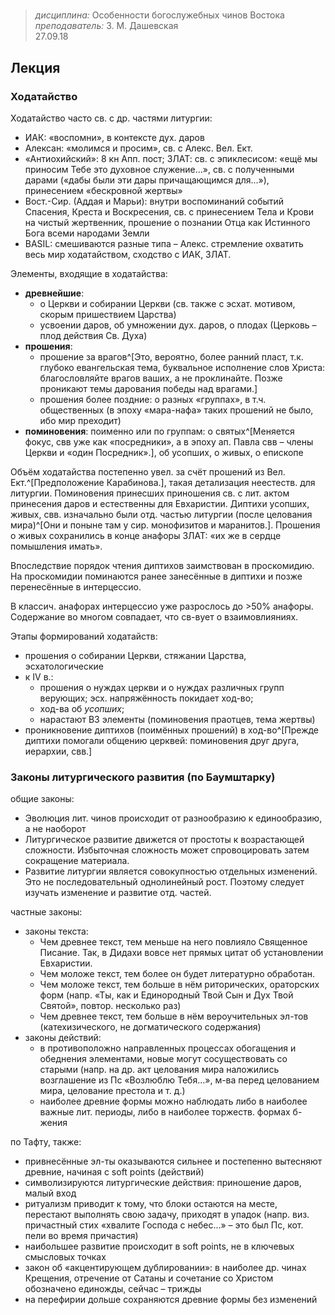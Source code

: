 # 
> _дисциплина:_ Особенности богослужебных чинов Востока  
> _преподаватель:_ З. М. Дашевская  
> 27.09.18  

## Лекция

### Ходатайство

Ходатайство часто св. с др. частями литургии:

- ИАК: «воспомни», в контексте дух. даров
- Алексан: «молимся и просим», св. с Алекс. Вел. Ект.
- «Антиохийский»: 8 кн Апп. пост; ЗЛАТ: св. с эпиклесисом: «ещё мы приносим Тебе это духовное служение...», св. с полученными дарами («дабы были эти дары причащающимся для...»), принесением «бескровной жертвы»
- Вост.-Сир. (Аддая и Марьи): внутри воспоминаний событий Спасения, Креста и Воскресения, св. с принесением Тела и Крови на чистый жертвенник, прошение о познании Отца как Истинного Бога всеми народами Земли
- BASIL: смешиваются разные типа – Алекс. стремление охватить весь мир ходатайством, сходство с ИАК, ЗЛАТ.


Элементы, входящие в ходатайства:

- **древнейшие**:
	- о Церкви и собирании Церкви (св. также с эсхат. мотивом, скорым пришествием Царства)
	- усвоении даров, об умножении дух. даров, о плодах (Церковь – плод действия Св. Духа)
- **прошения**:
	- прошение за врагов^[Это, вероятно, более ранний пласт, т.к. глубоко евангельская тема, буквальное исполнение слов Христа: благословляйте врагов ваших, а не проклинайте. Позже проникают темы дарования победы над врагами.]
	- прошения более поздние: о разных «группах», в т.ч. общественных (в эпоху «мара-нафа» таких прошений не было, ибо мир преходит)
- **поминовения**: поименно или по группам: о святых^[Меняется фокус, свв уже как «посредники», а в эпоху ап. Павла свв – члены Церкви и «один Посредник».], об усопших, о живых, о епископе

Объём ходатайства постепенно увел. за счёт прошений из Вел. Ект.^[Предположение Карабинова.], такая детализация неестеств. для литургии.
Поминовения принесших приношения св. с лит. актом принесения даров и естественны для Евхаристии.
Диптихи усопших, живых, свв. изначально были отд. частью литургии (после целования мира)^[Они и поныне там у сир. монофизитов и маранитов.].
Прошения о живых сохранились в конце анафоры ЗЛАТ: «их же в сердце помышления имать».

Впоследствие порядок чтения диптихов заимствован в проскомидию.
На проскомидии поминаются ранее занесённые в диптихи и позже перенесённые в интерцессио.

В классич. анафорах интерцессио уже разрослось до >50% анафоры.
Содержание во многом совпадает, что св-вует о взаимовлияниях.

Этапы формирований ходатайств:

- прошения о собирании Церкви, стяжании Царства, эсхатологические
- к IV в.:
	- прошения о нуждах церкви и о нуждах различных групп верующих; эсх. напряжённость покидает ход-во;
	- ход-ва об _усопших_; 
	- нарастают ВЗ элементы (поминовения праотцев, тема жертвы)
- проникновение диптихов (поимённых прошений) в ход-во^[Прежде диптихи помогали общению церквей: поминовения друг друга, иерархии, свв.]

### Законы литургического развития (по Баумштарку)

общие законы:

- Эволюция лит. чинов происходит от разнообразию к единообразию, а не наоборот
- Литургическое развитие движется от простоты к возрастающей сложности. Избыточная сложность может спровоцировать затем сокращение материала.
- Развитие литургии является совокупностью отдельных изменений. Это не последовательный однолинейный рост. Поэтому следует изучать изменение и развитие отд. частей.

частные законы:

- законы текста:
	- Чем древнее текст, тем меньше на него повлияло Священное Писание. Так, в Дидахи вовсе нет прямых цитат об установлении Евхаристии.
	- Чем моложе текст, тем более он будет литературно обработан.
	- Чем моложе текст, тем больше в нём риторических, ораторских форм (напр. «Ты, как и Единородный Твой Сын и Дух Твой Святой», повтор. несколько раз)
	- Чем древнее текст, тем больше в нём вероучительных эл-тов (катехизического, не догматического содержания)
- законы действий:
	- в противоположно направленных процессах обогащения и обеднения элементами, новые могут сосуществовать со старыми (напр. на др. акт целования мира наложились возглашение из Пс «Возлюблю Тебя...», м-ва перед целованием мира, целование престола и т. д.)
	- наиболее древние формы можно наблюдать либо в наиболее важные лит. периоды, либо в наиболее торжеств. формах б-жения

по Тафту, также:

- привнесённые эл-ты оказываются сильнее и постепенно вытесняют древние, начиная с soft points (действий)
- символизируются литургические действия: приношение даров, малый вход
- ритуализм приводит к тому, что блоки остаются на месте, перестают выполнять свою задачу, приходят в упадок (напр. виз. причастный стих «хвалите Господа  с небес...» – это был Пс, кот. пели во время причастия)
- наибольшее развитие происходит в soft points, не в ключевых смысловых точках
- закон об «акцентирующем дублировании»: в наиболее др. чинах Крещения, отречение от Сатаны и сочетание со Христом обозначено единожды, сейчас – трижды
- на перефирии дольше сохраняются древние формы без изменений
